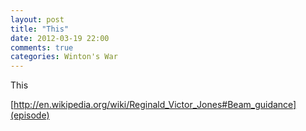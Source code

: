 ```yaml
---
layout: post
title: "This"
date: 2012-03-19 22:00
comments: true
categories: Winton's War
---
```


This 

[http://en.wikipedia.org/wiki/Reginald_Victor_Jones#Beam_guidance](episode)

